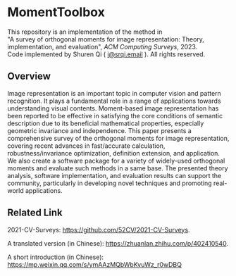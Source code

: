 # MomentToolbox
This repository is an implementation of the method in  
"A survey of orthogonal moments for image representation: Theory, implementation, and evaluation", *ACM Computing Surveys*, 2023.  
Code implemented by Shuren Qi ( i@srqi.email ). All rights reserved.

## Overview

Image representation is an important topic in computer vision and pattern recognition. It plays a fundamental role in a range of applications towards understanding visual contents. Moment-based image representation has been reported to be effective in satisfying the core conditions of semantic description due to its beneficial mathematical properties, especially geometric invariance and independence. This paper presents a comprehensive survey of the orthogonal moments for image representation, covering recent advances in fast/accurate calculation, robustness/invariance optimization, definition extension, and application. We also create a software package for a variety of widely-used orthogonal moments and evaluate such methods in a same base. The presented theory analysis, software implementation, and evaluation results can support the community, particularly in developing novel techniques and promoting real-world applications.

## Related Link
2021-CV-Surveys: https://github.com/52CV/2021-CV-Surveys.

A translated version (in Chinese): https://zhuanlan.zhihu.com/p/402410540. 

A short introduction (in Chinese): https://mp.weixin.qq.com/s/ymAAzMQbWbKyuWz_r0wDBQ  
